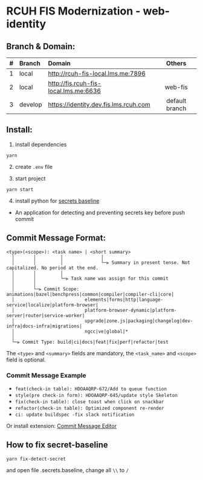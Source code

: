 # RCUH FIS Modernization - web-identity

## Branch & Domain:

| #   | Branch  | Domain                                |     Others     |
| --- | :------ | :------------------------------------ | :------------: |
| 1   | local   | http://rcuh-fis-local.lms.me:7896     |                |
| 2   | local   | http://fis.rcuh-fis-local.lms.me:6636 |    web-fis     |
| 3   | develop | https://identity.dev.fis.lms.rcuh.com | default branch |

## Install:

1. install dependencies

```
yarn
```

2. create `.env` file

3. start project

```
yarn start
```

4. install python for [secrets baseline](https://github.com/Yelp/detect-secrets)

- An application for detecting and preventing secrets key before push commit

## Commit Message Format:

```
<type>(<scope>): <task name> | <short summary>
  │       │         │              │
  │       │         │              └─⫸ Summary in present tense. Not capitalized. No period at the end.
  │       │         │
  │       │         └─⫸ Task name was assign for this commit
  │       │
  │       └─⫸ Commit Scope: animations|bazel|benchpress|common|compiler|compiler-cli|core|
  │                          elements|forms|http|language-service|localize|platform-browser|
  │                          platform-browser-dynamic|platform-server|router|service-worker|
  │                          upgrade|zone.js|packaging|changelog|dev-infra|docs-infra|migrations|
  │                          ngcc|ve|global|*
  │
  └─⫸ Commit Type: build|ci|docs|feat|fix|perf|refactor|test
```

The `<type>` and `<summary>` fields are mandatory, the `<task_name>` and `<scope>` field is optional.

### Commit Message Example

- `feat(check-in table): HDOAAQRP-672/Add to queue function`
- `style(pre check-in form): HDOAAQRP-645/update style Skeleton`
- `fix(check-in table): close toast when click on snackbar`
- `refactor(check-in table): Optimized component re-render`
- `ci: update buildspec -fix slack notification`

Or install extension: [Commit Message Editor](https://marketplace.visualstudio.com/items?itemName=adam-bender.commit-message-editor)

## How to fix secret-baseline

```
yarn fix-detect-secret

```

and open file .secrets.baseline, change all `\\` to `/`

